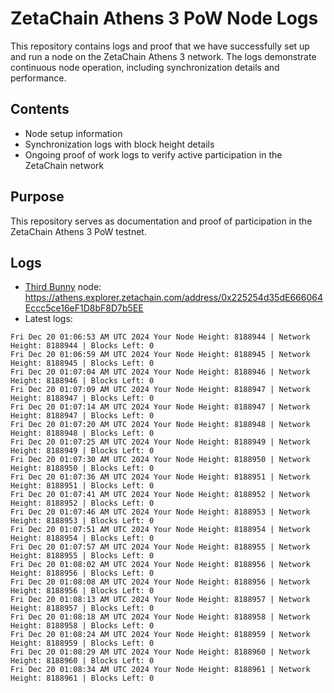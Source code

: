 # ZetaChain Athens 3 PoW Node Logs
This repository contains logs and proof that we have successfully set up and run a node on the ZetaChain Athens 3 network. The logs demonstrate continuous node operation, including synchronization details and performance.

## Contents
- Node setup information
- Synchronization logs with block height details
- Ongoing proof of work logs to verify active participation in the ZetaChain network

## Purpose
This repository serves as documentation and proof of participation in the ZetaChain Athens 3 PoW testnet.

## Logs

- [Third Bunny](https://thirdbunny.xyz/) node: https://athens.explorer.zetachain.com/address/0x225254d35dE666064Eccc5ce16eF1D8bF8D7b5EE
- Latest logs:
```
Fri Dec 20 01:06:53 AM UTC 2024 Your Node Height: 8188944 | Network Height: 8188944 | Blocks Left: 0
Fri Dec 20 01:06:59 AM UTC 2024 Your Node Height: 8188945 | Network Height: 8188945 | Blocks Left: 0
Fri Dec 20 01:07:04 AM UTC 2024 Your Node Height: 8188946 | Network Height: 8188946 | Blocks Left: 0
Fri Dec 20 01:07:09 AM UTC 2024 Your Node Height: 8188947 | Network Height: 8188947 | Blocks Left: 0
Fri Dec 20 01:07:14 AM UTC 2024 Your Node Height: 8188947 | Network Height: 8188947 | Blocks Left: 0
Fri Dec 20 01:07:20 AM UTC 2024 Your Node Height: 8188948 | Network Height: 8188948 | Blocks Left: 0
Fri Dec 20 01:07:25 AM UTC 2024 Your Node Height: 8188949 | Network Height: 8188949 | Blocks Left: 0
Fri Dec 20 01:07:30 AM UTC 2024 Your Node Height: 8188950 | Network Height: 8188950 | Blocks Left: 0
Fri Dec 20 01:07:36 AM UTC 2024 Your Node Height: 8188951 | Network Height: 8188951 | Blocks Left: 0
Fri Dec 20 01:07:41 AM UTC 2024 Your Node Height: 8188952 | Network Height: 8188952 | Blocks Left: 0
Fri Dec 20 01:07:46 AM UTC 2024 Your Node Height: 8188953 | Network Height: 8188953 | Blocks Left: 0
Fri Dec 20 01:07:51 AM UTC 2024 Your Node Height: 8188954 | Network Height: 8188954 | Blocks Left: 0
Fri Dec 20 01:07:57 AM UTC 2024 Your Node Height: 8188955 | Network Height: 8188955 | Blocks Left: 0
Fri Dec 20 01:08:02 AM UTC 2024 Your Node Height: 8188956 | Network Height: 8188956 | Blocks Left: 0
Fri Dec 20 01:08:08 AM UTC 2024 Your Node Height: 8188956 | Network Height: 8188956 | Blocks Left: 0
Fri Dec 20 01:08:13 AM UTC 2024 Your Node Height: 8188957 | Network Height: 8188957 | Blocks Left: 0
Fri Dec 20 01:08:18 AM UTC 2024 Your Node Height: 8188958 | Network Height: 8188958 | Blocks Left: 0
Fri Dec 20 01:08:24 AM UTC 2024 Your Node Height: 8188959 | Network Height: 8188959 | Blocks Left: 0
Fri Dec 20 01:08:29 AM UTC 2024 Your Node Height: 8188960 | Network Height: 8188960 | Blocks Left: 0
Fri Dec 20 01:08:34 AM UTC 2024 Your Node Height: 8188961 | Network Height: 8188961 | Blocks Left: 0
```
